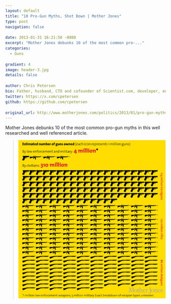 ```yaml
---
layout: default
title: "10 Pro-Gun Myths, Shot Down | Mother Jones"
type: post
navigation: false

date: 2013-01-31 16:21:50 -0800
excerpt: "Mother Jones debunks 10 of the most common pro-..."
categories:
  - Guns

gradient: 4
image: header-3.jpg
details: false

author: Chris Petersen
bio: Father, husband, CTO and cofounder of Scientist.com, developer, entrepreneur and technologist.
twitter: https://x.com/cpetersen
github: https://github.com/cpetersen

original_url: http://www.motherjones.com/politics/2013/01/pro-gun-myths-fact-check
---
```



Mother Jones debunks 10 of the most common pro-gun myths in this well researched and well referenced article.

 >   ![gun ownership](/assets/import/dc1ba15736c967b11e95c9adba4a04c9.jpg)  
